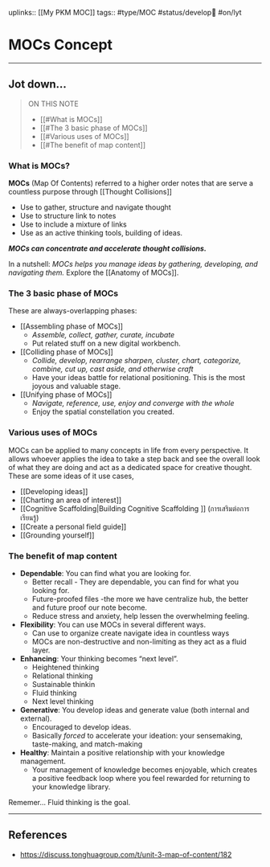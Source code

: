 uplinks:: [[My PKM MOC]]
tags:: #type/MOC #status/develop🔧 #on/lyt 

# MOCs Concept
---
## Jot down...

> ON THIS NOTE
> - [[#What is MOCs]]
> - [[#The 3 basic phase of MOCs]]
> - [[#Various uses of MOCs]]
> - [[#The benefit of map content]]

### What is MOCs?
**MOCs** (Map Of Contents) referred to a higher order notes that are serve a countless purpose through [[Thought Collisions]]
- Use to gather, structure and navigate thought
- Use to structure link to notes
- Use to include a mixture of links
- Use as an active thinking tools, building of ideas.

_**MOCs can concentrate and accelerate thought collisions.**_

In a nutshell: _MOCs helps you manage ideas by gathering, developing, and navigating them._ Explore the [[Anatomy of MOCs]].

### The 3 basic phase of MOCs
These are always-overlapping phases:
- [[Assembling phase of MOCs]]
	- _Assemble, collect, gather, curate, incubate_
	- Put related stuff on a new digital workbench.
- [[Colliding phase of MOCs]]
	- _Collide, develop, rearrange sharpen, cluster, chart, categorize, combine, cut up, cast aside, and otherwise craft_
	- Have your ideas battle for relational positioning. This is the most joyous and valuable stage.
- [[Unifying phase of MOCs]]
	- _Navigate, reference, use, enjoy and converge with the whole_
	- Enjoy the spatial constellation you created.

### Various uses of MOCs
MOCs can be applied to many concepts in life from every perspective. It allows whoever applies the idea to take a step back and see the overall look of what they are doing and act as a dedicated space for creative thought. 
These are some ideas of it use cases,
- [[Developing ideas]]
- [[Charting an area of interest]] 
- [[Cognitive Scaffolding|Building Cognitive Scaffolding ]] (การเสริมต่อการเรียนรู้)
- [[Create a personal field guide]]
- [[Grounding yourself]]

### The benefit of map content 
- **Dependable**: You can find what you are looking for.
	- Better recall - They are dependable, you can find for what you looking for.
	- Future-proofed files -the more we have centralize hub, the better and future proof our note become.
	- Reduce stress and anxiety, help lessen the overwhelming feeling.
- **Flexibility**: You can use MOCs in several different ways.
	- Can use to organize create navigate idea in countless ways
	- MOCs are non-destructive and non-limiting as they act as a fluid layer.
- **Enhancing**: Your thinking becomes “next level”.
	- Heightened thinking
	- Relational thinking
	- Sustainable thinkin
	- Fluid thinking
	- Next level thinking
- **Generative**: You develop ideas and generate value (both internal and external).
	- Encouraged to develop ideas.
	- Basically _forced_ to accelerate your ideation: your sensemaking, taste-making, and match-making
- **Healthy**: Maintain a positive relationship with your knowledge management.
	- Your management of knowledge becomes enjoyable, which creates a positive feedback loop where you feel rewarded for returning to your knowledge library.

Rememer... Fluid thinking is the goal.

---
## References
- https://discuss.tonghuagroup.com/t/unit-3-map-of-content/182
